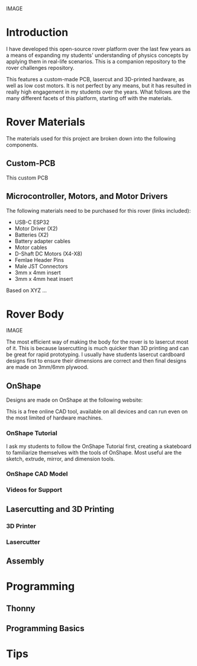 IMAGE

# Introduction
I have developed this open-source rover platform over the last few years as a means of expanding my students' understanding of physics concepts by applying them in real-life scenarios. This is a companion repository to the rover challenges repository.

This features a custom-made PCB, lasercut and 3D-printed hardware, as well as low cost motors. It is not perfect by any means, but it has resulted in really high engagement in my students over the years. What follows are the many different facets of this platform, starting off with the materials.

# Rover Materials
The materials used for this project are broken down into the following components.

## Custom-PCB
This custom PCB 
## Microcontroller, Motors, and Motor Drivers
The following materials need to be purchased for this rover (links included):

* USB-C ESP32
* Motor Driver (X2)
* Batteries (X2)
* Battery adapter cables
* Motor cables
* D-Shaft DC Motors (X4-X8)
* Femlae Header Pins
* Male JST Connectors
* 3mm x 4mm insert
* 3mm x 4mm heat insert

Based on XYZ ...

# Rover Body

IMAGE

The most efficient way of making the body for the rover is to lasercut most of it. This is because lasercutting is much quicker than 3D printing and can be great for rapid prototyping. I usually have students lasercut cardboard designs first to ensure their dimensions are correct and then final designs are made on 3mm/6mm plywood.

## OnShape

Designs are made on OnShape at the following website:

This is a free online CAD tool, available on all devices and can run even on the most limited of hardware machines.

### OnShape Tutorial

I ask my students to follow the OnShape Tutorial first, creating a skateboard to familiarize themselves with the tools of OnShape. Most useful are the sketch, extrude, mirror, and dimension tools.

### OnShape CAD Model

### Videos for Support

## Lasercutting and 3D Printing

### 3D Printer

### Lasercutter

## Assembly

# Programming

## Thonny

## Programming Basics

# Tips
